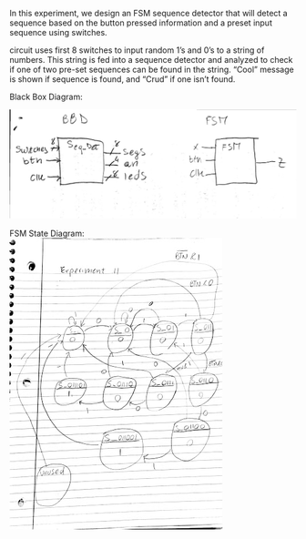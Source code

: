 In this experiment, we design an FSM sequence detector that will detect a sequence based on the button pressed information and a preset input sequence using switches.

circuit uses first 8 switches to input random 1’s and 0’s to a string of numbers. This string is fed into a sequence detector and analyzed to check if one of two pre-set sequences can be found in the string. “Cool” message is shown if sequence is found, and “Crud” if one isn’t found.

Black Box Diagram: 

![alt text](https://github.com/FilippoCheein/FPGA_Design/blob/main/Sequence_Detector/Sequence_Detector%20-%20Design_Diagram.jpg?raw=true)

FSM State Diagram:
![alt text](https://github.com/FilippoCheein/FPGA_Design/blob/main/Sequence_Detector/Sequence_Detector%20-%20FSM_State_Diagram.jpg?raw=true)

